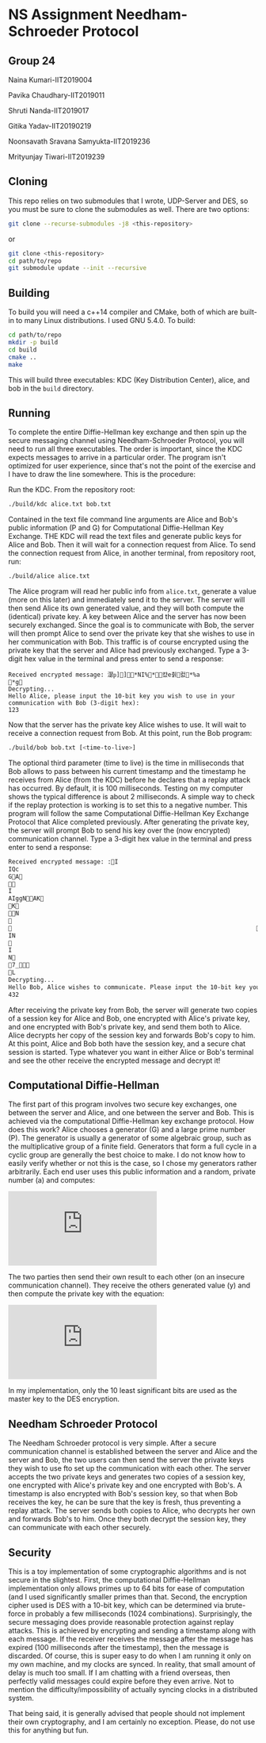 # NS Assignment Needham-Schroeder Protocol

## Group 24

Naina Kumari-IIT2019004

Pavika Chaudhary-IIT2019011

Shruti Nanda-IIT2019017

Gitika Yadav-IIT20190219

Noonsavath Sravana Samyukta-IIT2019236

Mrityunjay Tiwari-IIT2019239

## Cloning
This repo relies on two submodules that I wrote, UDP-Server and DES, so you must be sure to clone the submodules as well. There are two options:
```bash
git clone --recurse-submodules -j8 <this-repository>
```
or
```bash
git clone <this-repository>
cd path/to/repo
git submodule update --init --recursive
```

## Building
To build you will need a c++14 compiler and CMake, both of which are built-in to many Linux distributions. I used GNU 5.4.0. To build:
```bash
cd path/to/repo
mkdir -p build
cd build
cmake ..
make
```
This will build three executables: KDC (Key Distribution Center), alice, and bob in the `build` directory.

## Running
To complete the entire Diffie-Hellman key exchange and then spin up the secure messaging channel using Needham-Schroeder Protocol, you will need to run all three executables. The order is important, since the KDC expects messages to arrive in a particular order. The program isn't optimized for user experience, since that's not the point of the exercise and I have to draw the line somewhere. This is the procedure:

Run the KDC. From the repository root:
```bash
./build/kdc alice.txt bob.txt
```
Contained in the text file command line arguments are Alice and Bob's public information (P and G) for Computational Diffie-Hellman Key Exchange. THE KDC will read the text files and generate public keys for Alice and Bob. Then it will wait for a connection request from Alice. To send the connection request from Alice, in another terminal, from repository root, run:
```bash
./build/alice alice.txt
```
The Alice program will read her public info from `alice.txt`, generate a value (more on this later) and immediately send it to the server. The server will then send Alice its own generated value, and they will both compute the (identical) private key. A key between Alice and the server has now been securely exchanged. Since the goal is to communicate with Bob, the server will then prompt Alice to send over the private key that she wishes to use in her communication with Bob. This traffic is of course encrypted using the private key that the server and Alice had previously exchanged. Type a 3-digit hex value in the terminal and press enter to send a response:
```
Received encrypted message: 濏ҏ]񿻷]*NI%*񿻷컀e췱컰*%a
*g
Decrypting...
Hello Alice, please input the 10-bit key you wish to use in your communication with Bob (3-digit hex):
123
```

Now that the server has the private key Alice wishes to use. It will wait to receive a connection request from Bob. At this point, run the Bob program:
```bash
./build/bob bob.txt [<time-to-live>]
```
The optional third parameter (time to live) is the time in milliseconds that Bob allows to pass between his current timestamp and the timestamp he receives from Alice (from the KDC) before he declares that a replay attack has occurred. By default, it is 100 milliseconds. Testing on my computer shows the typical difference is about 2 milliseconds. A simple way to check if the replay protection is working is to set this to a negative number.
This program will follow the same Computational Diffie-Hellman Key Exchange Protocol that Alice completed previously. After generating the private key, the server will prompt Bob to send his key over the (now encrypted) communication channel. Type a 3-digit hex value in the terminal and press enter to send a response: 

```bash
Received encrypted message: :I
IQc
GA

I
AIggNAK
K
N

                                                                     
IN

I
N
7_
L
Decrypting...
Hello Bob, Alice wishes to communicate. Please input the 10-bit key you wish to use (3-digit hex):
432

```

After receiving the private key from Bob, the server will generate two copies of a session key for Alice and Bob, one encrypted with Alice's private key, and one encrypted with Bob's private key, and send them both to Alice. Alice decrypts her copy of the session key and forwards Bob's copy to him. At this point, Alice and Bob both have the session key, and a secure chat session is started. Type whatever you want in either Alice or Bob's terminal and see the other receive the encrypted message and decrypt it!

## Computational Diffie-Hellman
The first part of this program involves two secure key exchanges, one between the server and Alice, and one between the server and Bob. This is achieved via the computational Diffie-Hellman key exchange protocol. How does this work? Alice chooses a generator (G) and a large prime number (P). The generator is usually a generator of some algebraic group, such as the multiplicative group of a finite field. Generators that form a full cycle in a cyclic group are generally the best choice to make. I do not know how to easily verify whether or not this is the case, so I chose my generators rather arbitrarily. Each end user uses this public information and a random, private number (a) and computes:

![equation](https://latex.codecogs.com/gif.latex?x%20%3D%20G%5Ea%20%5Cmod%20P)

The two parties then send their own result to each other (on an insecure communication channel). They receive the others generated value (y) and then compute the private key with the equation:

![equation](https://latex.codecogs.com/gif.latex?K_p_r_i_v_a_t_e%20%3D%20y%5Ea%20%5Cmod%20P)

In my implementation, only the 10 least significant bits are used as the master key to the DES encryption.

## Needham Schroeder Protocol
The Needham Schroeder protocol is very simple. After a secure communication channel is established between the server and Alice and the server and Bob, the two users can then send the server the private keys they wish to use fto set up the communication with each other. The server accepts the two private keys and generates two copies of a session key, one encrypted with Alice's private key and one encrypted with Bob's. A timestamp is also encrypted with Bob's session key, so that when Bob receives the key, he can be sure that the key is fresh, thus preventing a replay attack. The server sends both copies to Alice, who decrypts her own and forwards Bob's to him. Once they both decrypt the session key, they can communicate with each other securely.

## Security
This is a toy implementation of some cryptographic algorithms and is not secure in the slightest. First, the computational Diffie-Hellman implementation only allows primes up to 64 bits for ease of computation (and I used significantly smaller primes than that. Second, the encryption cipher used is DES with a 10-bit key, which can be determined via brute-force in probably a few milliseconds (1024 combinations). Surprisingly, the secure messaging does provide reasonable protection against replay attacks. This is achieved by encrypting and sending a timestamp along with each message. If the receiver receives the message after the message has expired (100 milliseconds after the timestamp), then the message is discarded. Of course, this is super easy to do when I am running it only on my own machine, and my clocks are synced. In reality, that small amount of delay is much too small. If I am chatting with a friend overseas, then perfectly valid messages could expire before they even arrive. Not to mention the difficulty/impossibility of actually syncing clocks in a distributed system. 

That being said, it is generally advised that people should not implement their own cryptography, and I am certainly no exception. Please, do not use this for anything but fun.
